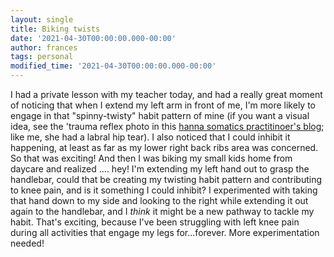 ```yaml
---
layout: single
title: Biking twists
date: '2021-04-30T00:00:00.000-00:00'
author: frances
tags: personal
modified_time: '2021-04-30T00:00:00.000-00:00'
---
```


I had a private lesson with my teacher today, and had a really great moment of noticing that when I extend my left arm in front of me, I'm more likely to engage in that "spinny-twisty" habit pattern of mine (if you want a visual idea, see the 'trauma reflex photo in this [hanna somatics practitinoer's blog](https://essentialsomatics.wordpress.com/2015/04/01/how-hanna-somatics-helps-me-move-well-despite-labral-hip-tears); like me, she had a labral hip tear). I also noticed that I could inhibit it happening, at least as far as my lower right back ribs area was concerned. So that was exciting! And then I was biking my small kids home from daycare and realized .... hey! I'm extending my left hand out to grasp the handlebar, could that be creating my twisting habit pattern and contributing to knee pain, and is it something I could inhibit? I experimented with taking that hand down to my side and looking to the right while extending it out again to the handlebar, and I *think* it might be a new pathway to tackle my habit. That's exciting, because I've been struggling with left knee pain during all activities that engage my legs for...forever. More experimentation needed!
